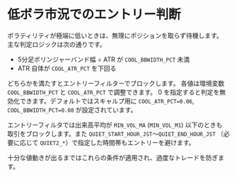# 低ボラ市況でのエントリー判断

ボラティリティが極端に低いときは、無理にポジションを取らず待機します。
主な判定ロジックは次の通りです。

- 5分足ボリンジャーバンド幅 ÷ ATR が `COOL_BBWIDTH_PCT` 未満
- ATR 自体が `COOL_ATR_PCT` を下回る

どちらかを満たすとエントリーフィルターでブロックします。
各値は環境変数 `COOL_BBWIDTH_PCT` と `COOL_ATR_PCT` で調整できます。
0 を指定すると判定を無効化できます。デフォルトではスキャルプ用に
`COOL_ATR_PCT=0.06`, `COOL_BBWIDTH_PCT=0.08` が設定されています。

エントリーフィルタでは出来高平均が `MIN_VOL_MA` (`MIN_VOL_M1`) 以下のときも
取引をブロックします。また `QUIET_START_HOUR_JST`～`QUIET_END_HOUR_JST`
（必要に応じて `QUIET2_*`）で指定した時間帯もエントリーを避けます。

十分な値動きが出るまではこれらの条件が適用され、過度なトレードを防ぎます。
